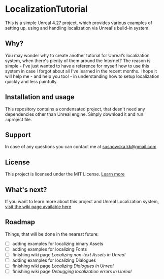 # LocalizationTutorial

This is a simple Unreal 4.27 project, which provides various examples of setting up, using and handling localization via Unreal's build-in system.

## Why?
You may wonder why to create another tutorial for Unreal's localization system, when there's plenty of them around the Internet? The reason is simple - I've just wanted to have a reference for myself how to use this system in case I forgot about all I've learned in the recent months. I hope it will help me - and help you too! - in understanding how to setup localization quickly and less painfully.

## Installation and usage
This repository contains a condensated project, that desn't need any dependencies other than Unreal engine. Simply download it and run .uproject file.

## Support
In case of any questions you can contact me at sosnowska.kk@gmail.com.

## License
This project is licensed under the MIT License. [Learn more](https://choosealicense.com/licenses/mit/)

## What's next?
If you want to learn more about this project and Unreal Localization system, [visit the wiki page available here](LT_Wiki/home.md)

## Roadmap
Things, that will be done in the nearest future:
- [ ] adding examples for localizing binary Assets
- [ ] adding examples for localizing Fonts
- [ ] finishing wiki page *Localizing non-text Assets in Unreal*
- [ ] adding examples for localizing Dialogues
- [ ] finishing wiki page *Localizing Dialogues in Unreal*
- [ ] finishing wiki page *Debugging localization errors in Unreal*
